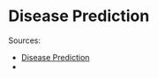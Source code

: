 # Disease Prediction
Sources:
- [Disease Prediction](https://www.kaggle.com/datasets/ehababoelnaga/multiple-disease-prediction/data)
- 